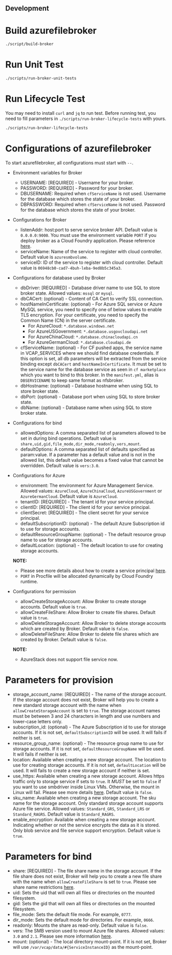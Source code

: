 ## Development

# Build azurefilebroker

```bash
./script/build-broker
```

# Run Unit Test

```bash
./scripts/run-broker-unit-tests
```

# Run Lifecycle Test

You may need to install `curl` and `jq` to run test. Before running test, you need to fill parameters in `./scripts/run-broker-lifecycle-tests` with yours.

```bash
./scripts/run-broker-lifecycle-tests
```

# Configurations of azurefilebroker

To start azurefilebroker, all configurations must start with `--`.

- Environment variables for Broker
    - USERNAME: [REQUIRED] - Username for your broker.
    - PASSWORD: [REQUIRED] - Password for your broker.
    - DBUSERNAME: Required when `cfServiceName` is not used. Username for the database which stores the state of your broker.
    - DBPASSWORD: Required when `cfServiceName` is not used. Password for the database which stores the state of your broker.

- Configurations for Broker
    - listenAddr: host:port to serve service broker API. Default value is `0.0.0.0:9000`. You must use the environment variable `PORT` if you deploy broker as a Cloud Foundry application. Please reference [here](https://docs.run.pivotal.io/devguide/deploy-apps/environment-variable.html#PORT).
    - serviceName: Name of the service to register with cloud controller. Default value is `azuresmbvolume`.
    - serviceID: ID of the service to register with cloud controller. Default value is `06948cb0-cad7-4buh-leba-9ed8b5c345a3`.

- Configurations for database used by Broker
    - dbDriver: [REQUIRED] - Database driver name to use SQL to store broker state. Allowed values: `mssql` or `mysql`.
    - dbCACert: (optional) - Content of CA Cert to verify SSL connection.
    - hostNameInCertificate: (optional) - For Azure SQL service or Azure MySQL service, you need to specify one of below values to enable TLS encryption. For your certificate, you need to specify the Common Name (CN) in the server certificate.
      - For AzureCloud: `*.database.windows.net`
      - For AzureUSGovernment: `*.database.usgovcloudapi.net`
      - For AzureChinaCloud: `*.database.chinacloudapi.cn`
      - For AzureGermanCloud: `*.database.cloudapi.de`
    - cfServiceName: (optional) - For CF pushed apps, the service name in VCAP_SERVICES where we should find database credentials. If this option is set, all db parameters will be extracted from the service binding except `dbCACert` and `hostNameInCertificate`. It must be set to the service name for the database service as seen in `cf marketplace` which you want to bind to this broker. In the `manifest.yml`, alias is `DBSERVICENAME` to keep same format as nfsbroker.
    - dbHostname: (optional) - Database hostname when using SQL to store broker state.
    - dbPort: (optional) - Database port when using SQL to store broker state.
    - dbName: (optional) - Database name when using SQL to store broker state.

- Configurations for bind
    - allowedOptions: A comma separated list of parameters allowed to be set in during bind operations. Default value is `share,uid,gid,file_mode,dir_mode,readonly,vers,mount`.
    - defaultOptions: A comma separated list of defaults specified as param:value. If a parameter has a default value and is not in the allowed list, this default value becomes a fixed value that cannot be overridden. Default value is `vers:3.0`.

- Configurations for Azure
    - environment: The environment for Azure Management Service. Allowed values: `AzureCloud`, `AzureChinaCloud`, `AzureUSGovernment` or `AzureGermanCloud`. Default value is `AzureCloud`.
    - tenantID: [REQUIRED] - The tenant id for your service principal.
    - clientID: [REQUIRED] - The client id for your service principal.
    - clientSecret: [REQUIRED] - The client secret for your service principal.
    - defaultSubscriptionID: (optional) - The default Azure Subscription id to use for storage accounts.
    - defaultResourceGroupName: (optional) - The default resource group name to use for storage accounts.
    - defaultLocation: (optional) - The default location to use for creating storage accounts.

    **NOTE:**

    - Please see more details about how to create a service principal [here](https://github.com/cloudfoundry-incubator/bosh-azure-cpi-release/blob/master/docs/get-started/create-service-principal.md).
    - `PORT` in Procfile will be allocated dynamically by Cloud Foundry runtime.

- Configurations for permission
    - allowCreateStorageAccount: Allow Broker to create storage accounts. Default value is `true`.
    - allowCreateFileShare: Allow Broker to create file shares. Default value is `true`.
    - allowDeleteStorageAccount: Allow Broker to delete storage accounts which are created by Broker. Default value is `false`.
    - allowDeleteFileShare: Allow Broker to delete file shares which are created by Broker. Default value is `false`.

    **NOTE:**

    - AzureStack does not support file service now.

# Parameters for provision

- storage\_account_name: [REQUIRED] - The name of the storage account. If the storage account does not exist, Broker will help you to create a new standard storage account with the name when `allowCreateStorageAccount` is set to `true`. The storage account names must be between 3 and 24 characters in length and use numbers and lower-case letters only.
- subscription_id: (optional) - The Azure Subscription id to use for storage accounts. If it is not set, `defaultSubscriptionID` will be used. It will fails if neither is set.
- resource\_group_name: (optional) - The resource group name to use for storage accounts. If it is not set, `defaultResourceGroupName` will be used. It will fails if neither is set.
- location: Available when creating a new storage account. The location to use for creating storage accounts. If it is not set, `defaultLocation` will be used. It will fails to create a new storage account if neither is set.
- use_https: Available when creating a new storage account. Allows https traffic only to storage service if sets to `true`. It *MUST* be set to `false` if you want to use smbdriver inside Linux VMs. Otherwise, the mount in Linux will fail. Please see more details [here](https://docs.microsoft.com/en-us/azure/storage/storage-security-guide). Default value is `false`.
- sku_name: Available when creating a new storage account. The sku name for the storage account. Only standard storage account supports Azure file service. Allowed values: `Standard_GRS`, `Standard_LRS` or `Standard_RAGRS`. Default value is `Standard_RAGRS`.
- enable_encryption: Available when creating a new storage account. Indicating whether or not the service encrypts the data as it is stored. Only blob service and file service support encryption. Default value is `true`.

# Parameters for bind

- share: [REQUIRED] - The file share name in the storage account. If the file share does not exist, Broker will help you to create a new file share with the name when `allowCreateFileShare` is set to `true`. Please see share name restrictions [here](https://docs.microsoft.com/en-us/rest/api/storageservices/naming-and-referencing-shares--directories--files--and-metadata#share-names).
- uid: Sets the uid that will own all files or directories on the mounted filesystem.
- gid: Sets the gid that will own all files or directories on the mounted filesystem.
- file_mode: Sets the default file mode. For example, `0777`.
- dir_mode: Sets the default mode for directories. For example, `0666`.
- readonly: Mounts the share as read-only. Default value is `false`.
- vers: The SMB version used to mount Azure file shares. Allowed values: `3.0` and `2.1`. Please see more information [here](https://azure.microsoft.com/en-us/blog/azure-file-storage-now-generally-available/).
- mount: (optional) - The local directory mount-point. If it is not set, Broker will use `/var/vcap/data/#{ServiceInstanceID}` as the mount-point.
